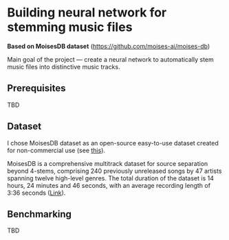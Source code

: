 # Building neural network for stemming music files

**Based on MoisesDB dataset** (https://github.com/moises-ai/moises-db)

Main goal of the project — create a neural network to automatically stem music files into distinctive music tracks.

## Prerequisites

TBD

## Dataset

I chose MoisesDB dataset as an open-source easy-to-use dataset created for non-commercial use (see [this](https://arxiv.org/abs/2307.15913)).

MoisesDB is a comprehensive multitrack dataset for source separation beyond 4-stems, comprising 240 previously unreleased songs by 47 artists spanning twelve high-level genres. The total duration of the dataset is 14 hours, 24 minutes and 46 seconds, with an average recording length of 3:36 seconds ([Link](https://music.ai/research/)). 

## Benchmarking

TBD

